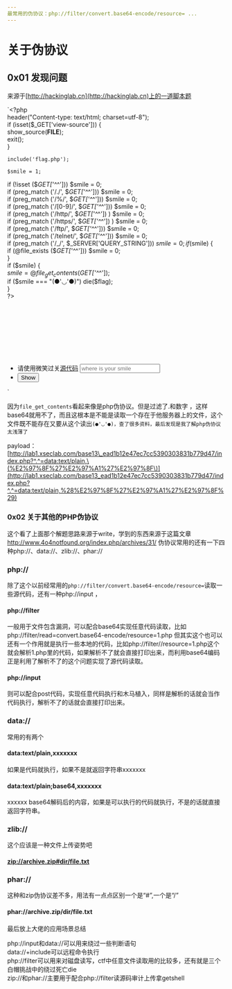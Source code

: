 ```yaml
---
最常用的伪协议：php://filter/convert.base64-encode/resource= ...
---
```


# 关于伪协议

## 0x01 发现问题

来源于[http://hackinglab.cn](http://hackinglab.cn)上的一道脚本题

 `<?php    
    header("Content-type: text/html; charset=utf-8");  
    if (isset($_GET['view-source'])) {   
        show_source(__FILE__);   
        exit();   
    }   
  
    include('flag.php');   
  
    $smile = 1;    
  
   if (!isset ($_GET['^_^'])) $smile = 0;    
    if (preg_match ('/\./', $_GET['^_^'])) $smile = 0;    
    if (preg_match ('/%/', $_GET['^_^'])) $smile = 0;    
    if (preg_match ('/[0-9]/', $_GET['^_^'])) $smile = 0;    
    if (preg_match ('/http/', $_GET['^_^']) ) $smile = 0;    
    if (preg_match ('/https/', $_GET['^_^']) ) $smile = 0;    
    if (preg_match ('/ftp/', $_GET['^_^'])) $smile = 0;    
    if (preg_match ('/telnet/', $_GET['^_^'])) $smile = 0;    
    if (preg_match ('/_/', $_SERVER['QUERY_STRING'])) $smile = 0;   
    if ($smile) {   
        if (@file_exists ($_GET['^_^'])) $smile = 0;    
    }    
    if ($smile) {   
        $smile = @file_get_contents ($_GET['^_^']);    
        if ($smile === "(●'◡'●)") die($flag);    
    }    
?>    
<!doctype html>   
<html lang="en">   
<head>   
<meta http-equiv="Content-Type" content="text/html; charset=utf-8">   
<title>Show me your smile :)</title>   
<link rel="stylesheet" href="style.css">   
</head>   
<body>   
<br><br><br><br><br><br><br>   
<div class="loginform cf">   
    <form name="login" action="index.php" method="POST" accept-charset="utf-8">   
        <ul>   
            <li>   
                <label for="SMILE">请使用微笑过关<a href="?view-source">源代码</a></label>   
                <input type="text" name="T_T" placeholder="where is your smile" required>   
            </li>   
            <li><input type="submit" value="Show"> </li>   
        </ul>   
    </form>   
</div>   
<div style="text-align:center;clear:both">   
</div>   
</body>   
</html>` 

因为`file_get_contents`看起来像是php伪协议。但是过滤了.和数字 ，这样base64就用不了，而且这根本是不能是读取一个存在于他服务器上的文件，这个文件既不能存在又要从这个读出`(●'◡'●)，查了很多资料，最后发现是我了解php伪协议太浅薄了`

payload：[http://lab1.xseclab.com/base13\_ead1b12e47ec7cc5390303831b779d47/index.php?^.^=data:text/plain,\(%E2%97%8F%27%E2%97%A1%27%E2%97%8F\)](http://lab1.xseclab.com/base13_ead1b12e47ec7cc5390303831b779d47/index.php?^.^=data:text/plain,%28%E2%97%8F%27%E2%97%A1%27%E2%97%8F%29)

### 0x02 关于其他的PHP伪协议

这个看了上面那个解题思路来源于write，学到的东西来源于这篇文章 http://www.4o4notfound.org/index.php/archives/31/  伪协议常用的还有一下四种php://、data://、zlib://、phar://

### php://

除了这个以前经常用的`php://filter/convert.base64-encode/resource=`读取一些源代码，还有一种php://input ，

#### php://filter

一般用于文件包含漏洞，可以配合base64实现任意代码读取，比如php://filter/read=convert.base64-encode/resource=1.php  但其实这个也可以还有一个作用就是执行一些本地的代码，比如php://filter//resource=1.php这个就会解析1.php里的代码，如果解析不了就会直接打印出来，而利用base64编码正是利用了解析不了的这个问题实现了源代码读取。

#### php://input

则可以配合post代码，实现任意代码执行和木马植入，同样是解析的话就会当作代码执行，解析不了的话就会直接打印出来。

### data://

常用的有两个

#### data:text/plain,xxxxxxx

如果是代码就执行，如果不是就返回字符串xxxxxxx

#### data:text/plain;base64,xxxxxxx

xxxxxx base64解码后的内容，如果是可以执行的代码就执行，不是的话就直接返回字符串。

###  zlib://

这个应该是一种文件上传姿势吧 

#### [zip://archive.zip\#dir/file.txt](zip://archive.zip#dir/file.txt) 



### phar://

 这种和zip伪协议差不多，用法有一点点区别一个是“\#”,一个是“/”  


#### phar://archive.zip/dir/file.txt

#### 

最后放上大佬的应用场景总结

 php://input和data://可以用来绕过一些判断语句  
data://+include可以远程命令执行  
php://filter可以用来对磁盘读写，ctf中任意文件读取用的比较多，还有就是三个白帽挑战中的绕过死亡die  
zip://和phar://主要用于配合php://filter读源码审计上传拿getshell

